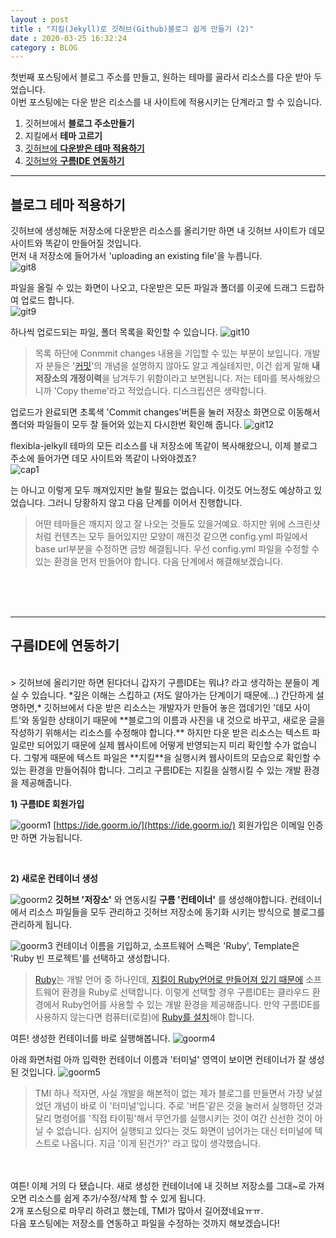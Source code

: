 ```yaml
---
layout : post
title : "지킬(Jekyll)로 깃허브(Github)블로그 쉽게 만들기 (2)"  
date : 2020-03-25 16:32:24
category : BLOG
--- 
```

첫번째 포스팅에서 블로그 주소를 만들고, 원하는 테마를 골라서 리소스를 다운 받아 두었습니다.  
이번 포스팅에는 다운 받은 리소스를 내 사이트에 적용시키는 단계라고 할 수 있습니다.


1) 깃허브에서 **블로그 주소만들기**  
2) 지킬에서 **테마 고르기**  
3) [깃허브에 **다운받은 테마 적용하기**](#chapter-3)  
4) [깃허브와 **구름IDE 연동하기**](#chapter-4) 


 
---

<a id="chapter-3"></a>
## 블로그 테마 적용하기

깃허브에 생성해둔 저장소에 다운받은 리소스를 올리기만 하면 내 깃허브 사이트가 데모 사이트와 똑같이 만들어질 것입니다.  
먼저 내 저장소에 들어가서 'uploading an existing file'을 누릅니다.  
![git8](https://user-images.githubusercontent.com/60729752/77621207-583ace00-6f7f-11ea-9a82-30cc89d99282.png)  


파일을 올릴 수 있는 화면이 나오고, 다운받은 모든 파일과 폴더를 이곳에 드래그 드랍하여 업로드 합니다.  
![git9](https://user-images.githubusercontent.com/60729752/77627131-c4223400-6f89-11ea-8388-9121db5a1b3b.png)


하나씩 업로드되는 파일, 폴더 목록을 확인할 수 있습니다.
![git10](https://user-images.githubusercontent.com/60729752/77668237-7f68be00-6fc6-11ea-9c2a-0aac5ec55d2a.png)

> 목록 하단에 Conmmit changes 내용을 기입할 수 있는 부분이 보입니다. 개발자 분들은 '[커밋](https://backlog.com/git-tutorial/kr/intro/intro1_3.html)'의 개념을 설명하지 않아도 알고 계실테지만, 이건 쉽게 말해 **내 저장소의 개정이력**을 남겨두기 위함이라고 보면됩니다. 저는 테마를 복사해왔으니까 'Copy theme'라고 적었습니다. 디스크립션은 생략합니다.  

업로드가 완료되면 초록색 'Commit changes'버튼을 눌러 저장소 화면으로 이동해서 폴더와 파일들이 모두 잘 들어와 있는지 다시한번 확인해 줍니다.
![git12](https://user-images.githubusercontent.com/60729752/77626972-7b6a7b00-6f89-11ea-963e-115f4a693dde.png)


flexibla-jelkyll 테마의 모든 리소스를 내 저장소에 똑같이 복사해왔으니, 이제 블로그 주소에 들어가면 데모 사이트와 똑같이 나와야겠죠?  
![cap1](https://user-images.githubusercontent.com/60729752/77668518-da021a00-6fc6-11ea-8619-c0728727fb6d.png)

는 아니고 이렇게 모두 깨져있지만 놀랄 필요는 없습니다. 이것도 어느정도 예상하고 있었습니다. 그러니 당황하지 않고 다음 단계를 이어서 진행합니다.  

> 어떤 테마들은 깨지지 않고 잘 나오는 것들도 있을거예요. 하지만 위에 스크린샷처럼 컨텐츠는 모두 들어있지만 모양이 깨진것 같으면 config.yml 파일에서 base url부분을 수정하면 금방 해결됩니다. 우선 config.yml 파일을 수정할 수 있는 환경을 먼저 만들어야 합니다. 다음 단계에서 해결해보겠습니다.

<br><br><br>

---
<a id="chapter-4"></a>
## 구름IDE에 연동하기

<br>
> 깃허브에 올리기만 하면 된다더니 갑자기 구름IDE는 뭐냐? 라고 생각하는 분들이 계실 수 있습니다. *깊은 이해는 스킵하고 (저도 알아가는 단계이기 때문에...) 간단하게 설명하면,* 깃허브에서 다운 받은 리소스는 개발자가 만들어 놓은 껍데기인 '데모 사이트'와 동일한 상태이기 때문에 **블로그의 이름과 사진을 내 것으로 바꾸고, 새로운 글을 작성하기 위해서는 리소스를 수정해야 합니다.**  
하지만 다운 받은 리소스는 텍스트 파일로만 되어있기 때문에 실제 웹사이트에 어떻게 반영되는지 미리 확인할 수가 없습니다.  
그렇게 때문에 텍스트 파일은 **지킬**을 실행시켜 웹사이트의 모습으로 확인할 수 있는 환경을 만들어줘야 합니다. 그리고 구름IDE는 지킬을 실행시킬 수 있는 개발 환경을 제공해줍니다.  

<br>

**1) 구름IDE 회원가입**  


![goorm1](https://user-images.githubusercontent.com/60729752/77614852-4c480f80-6f71-11ea-8514-6e5c7778e341.png)
[https://ide.goorm.io/](https://ide.goorm.io/) 회원가입은 이메일 인증만 하면 가능됩니다.  

<br>

**2) 새로운 컨테이너 생성** 

![goorm2](https://user-images.githubusercontent.com/60729752/77614858-4eaa6980-6f71-11ea-9191-9f22930f5040.png)
**깃허브 '저장소'** 와 연동시킬 **구름 '컨테이너'** 를 생성해야합니다. 컨테이너에서 리소스 파일들을 모두 관리하고 깃허브 저장소에 동기화 시키는 방식으로 블로그를 관리하게 됩니다.  

![goorm3](https://user-images.githubusercontent.com/60729752/77618005-d778d380-6f78-11ea-855a-d8a15914fecf.png)
컨테이너 이름을 기입하고, 소프트웨어 스펙은 'Ruby', Template은 'Ruby 빈 프로젝트'를 선택하고 생성합니다.  


>[Ruby](https://ko.wikipedia.org/wiki/%EB%A3%A8%EB%B9%84_%ED%94%84%EB%A1%9C%EA%B7%B8%EB%9E%98%EB%B0%8D_%EC%96%B8%EC%96%B4)는 개발 언어 중 하나인데, [지킬이 Ruby언어로 만들어져 있기 때문에](https://jekyllrb-ko.github.io/docs/ruby-101/#gems) 소프트웨어 환경을 Ruby로 선택합니다. 이렇게 선택할 경우 구름IDE는 클라우드 환경에서 Ruby언어를 사용할 수 있는 개발 환경을 제공해줍니다. 만약 구름IDE를 사용하지 않는다면 컴퓨터(로컬)에 [Ruby를 설치](https://rubyinstaller.org/)해야 합니다. 

여튼! 생성한 컨테이너를 바로 실행해봅니다.
![goorm4](https://user-images.githubusercontent.com/60729752/77618012-dba4f100-6f78-11ea-9481-a8fab25437cd.png)

아래 화면처럼 아까 입력한 컨테이너 이름과 '터미널' 영역이 보이면 컨테이너가 잘 생성된 것입니다. 
![goorm5](https://user-images.githubusercontent.com/60729752/77618017-dc3d8780-6f78-11ea-9ff7-a715f6938c27.png)


>TMI 하나 적자면, 사실 개발을 해본적이 없는 제가 블로그를 만들면서 가장 낯설었던 개념이 바로 이 '터미널'입니다. 주로 '버튼'같은 것을 눌러서 실행하던 것과 달리 명령어를 '직접 타이핑'해서 무언가를 실행시키는 것이 여간 신선한 것이 아닐 수 없습니다. 심지어 실행되고 있다는 것도 화면이 넘어가는 대신 터미널에 텍스트로 나옵니다. 지금 '이게 된건가?' 라고 많이 생각했습니다.  


<br><br>
여튼! 이제 거의 다 됐습니다. 새로 생성한 컨테이너에 내 깃허브 저장소를 그대~로 가져오면 리소스를 쉽게 추가/수정/삭제 할 수 있게 됩니다.  
2개 포스팅으로 마무리 하려고 했는데, TMI가 많아서 길어졌네요ㅠㅠ.  
다음 포스팅에는 저장소를 연동하고 파일을 수정하는 것까지 해보겠습니다! 
